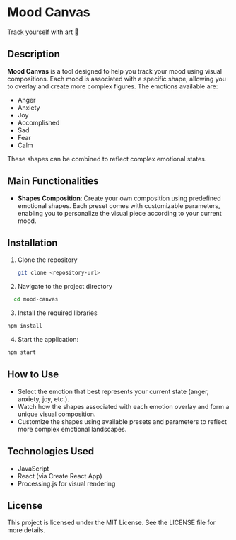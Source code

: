 # Mood Canvas
Track yourself with art 🎨

## Description
**Mood Canvas** is a tool designed to help you track your mood using visual compositions. Each mood is associated with a specific shape, allowing you to overlay and create more complex figures. The emotions available are:

- Anger
- Anxiety
- Joy
- Accomplished
- Sad
- Fear
- Calm

These shapes can be combined to reflect complex emotional states.

## Main Functionalities
- **Shapes Composition**: Create your own composition using predefined emotional shapes. Each preset comes with customizable parameters, enabling you to personalize the visual piece according to your current mood.

## Installation

1. Clone the repository
   ```bash
   git clone <repository-url>

2. Navigate to the project directory

```bash
  cd mood-canvas
```

3. Install the required libraries
```bash
npm install
```

4. Start the application:
```bash
npm start
```

## How to Use
- Select the emotion that best represents your current state (anger, anxiety, joy, etc.).
- Watch how the shapes associated with each emotion overlay and form a unique visual composition.
- Customize the shapes using available presets and parameters to reflect more complex emotional landscapes.

## Technologies Used
- JavaScript
- React (via Create React App)
- Processing.js for visual rendering

## License
This project is licensed under the MIT License. See the LICENSE file for more details.